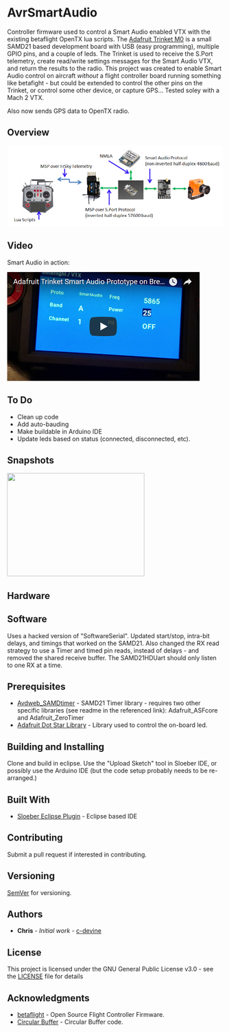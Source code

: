 # AvrSmartAudio

Controller firmware used to control a Smart Audio enabled VTX with the existing betaflight OpenTX lua scripts. The [Adafruit Trinket M0](https://www.adafruit.com/product/3500) is a small SAMD21 based development board with USB (easy programming), multiple GPIO pins, and a couple of leds. The Trinket is used to receive the S.Port telemetry, create read/write settings messages for the Smart Audio VTX, and return the results to the radio. This project was created to enable Smart Audio control on aircraft _without_ a flight controller board running something like betafight - but could be extended to control the other pins on the Trinket, or control some other device, or capture GPS... Tested soley with a Mach 2 VTX.

Also now sends GPS data to OpenTX radio.

## Overview

<img src="https://raw.githubusercontent.com/c-devine/AvrSmartAudio/snapshots/assets/img/overview.png?raw=true">


## Video
Smart Audio in action:

[![Demo](https://raw.githubusercontent.com/c-devine/AvrSmartAudio/snapshots/assets/img/youtube-prototype.png?raw=true)](https://www.youtube.com/watch?v=tcKi-m7yl1k "Adafruit Trinket Smart Audio Prototype on Breadboard")


## To Do
* Clean up code
* Add auto-bauding
* Make buildable in Arduino IDE
* Update leds based on status (connected, disconnected, etc).

## Snapshots
<img src="https://raw.githubusercontent.com/c-devine/AvrSmartAudio/snapshots/assets/img/radio-gps.jpg?raw=true" width="320" height="240">


## Hardware


## Software 
Uses a hacked version of "SoftwareSerial".  Updated start/stop, intra-bit delays, and timings that worked on the SAMD21. Also changed the RX read strategy to use a Timer and timed pin reads, instead of delays - and removed the shared receive buffer.  The SAMD21HDUart should only listen to one RX at a time.


## Prerequisites
* [Avdweb_SAMDtimer](http://www.avdweb.nl/arduino/libraries/samd21-timer.html) - SAMD21 Timer library - requires two other specific libraries (see readme in the referenced link):  Adafruit\_ASFcore and Adafruit_ZeroTimer
* [Adafruit Dot Star Library](https://github.com/adafruit/Adafruit_DotStar) - Library used to control the on-board led.


## Building and Installing
Clone and build in eclipse. Use the "Upload Sketch" tool in Sloeber IDE, or possibly use the Arduino IDE (but the code setup probably needs to be re-arranged.) 

## Built With

* [Sloeber Eclipse Plugin](https://github.com/Sloeber/arduino-eclipse-plugin) - Eclipse based IDE

## Contributing

Submit a pull request if interested in contributing.

## Versioning

[SemVer](http://semver.org/) for versioning.

## Authors

* **Chris** - *Initial work* - [c-devine](https://github.com/c-devine)


## License

This project is licensed under the GNU General Public License v3.0 - see the [LICENSE](LICENSE) file for details

## Acknowledgments

* [betaflight](https://github.com/betaflight/betaflight) - Open Source Flight Controller Firmware.
* [Circular Buffer](https://github.com/rlogiacco/CircularBuffer) - Circular Buffer code.
